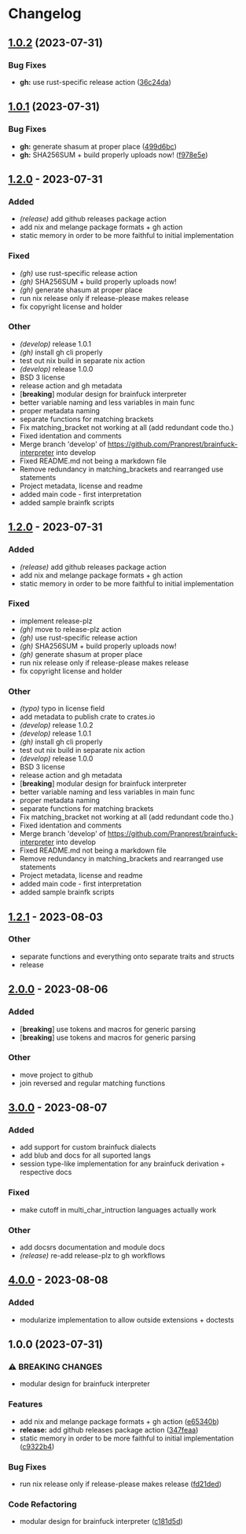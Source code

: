 # Changelog

## [1.0.2](https://github.com/tulilirockz/rBFI/compare/v1.0.1...v1.0.2) (2023-07-31)


### Bug Fixes

* **gh:** use rust-specific release action ([36c24da](https://github.com/tulilirockz/rBFI/commit/36c24da9bfe37b25cc1889933ccbe29e812bfdf0))

## [1.0.1](https://github.com/tulilirockz/rBFI/compare/v1.0.0...v1.0.1) (2023-07-31)


### Bug Fixes

* **gh:** generate shasum at proper place ([499d6bc](https://github.com/tulilirockz/rBFI/commit/499d6bc3cf7b303d88830c5a643a563d09f656c3))
* **gh:** SHA256SUM + build properly uploads now! ([f978e5e](https://github.com/tulilirockz/rBFI/commit/f978e5e89e579cd8d1ea531379b0b5beff6cf261))

## [1.2.0](https://github.com/tulilirockz/rbfi/releases/tag/v1.2.0) - 2023-07-31

### Added
- *(release)* add github releases package action
- add nix and melange package formats + gh action
- static memory in order to be more faithful to initial implementation

### Fixed
- *(gh)* use rust-specific release action
- *(gh)* SHA256SUM + build properly uploads now!
- *(gh)* generate shasum at proper place
- run nix release only if release-please makes release
- fix copyright license and holder

### Other
- *(develop)* release 1.0.1
- *(gh)* install gh cli properly
- test out nix build in separate nix action
- *(develop)* release 1.0.0
- BSD 3 license
- release action and gh metadata
- [**breaking**] modular design for brainfuck interpreter
- better variable naming and less variables in main func
- proper metadata naming
- separate functions for matching brackets
- Fix matching_bracket not working at all (add redundant code tho.)
- Fixed identation and comments
- Merge branch 'develop' of https://github.com/Pranprest/brainfuck-interpreter into develop
- Fixed README.md not being a markdown file
- Remove redundancy in matching_brackets and rearranged use statements
- Project metadata, license and readme
- added main code - first interpretation
- added sample brainfk scripts

## [1.2.0](https://github.com/tulilirockz/rBFI/releases/tag/v1.2.0) - 2023-07-31

### Added
- *(release)* add github releases package action
- add nix and melange package formats + gh action
- static memory in order to be more faithful to initial implementation

### Fixed
- implement release-plz
- *(gh)* move to release-plz action
- *(gh)* use rust-specific release action
- *(gh)* SHA256SUM + build properly uploads now!
- *(gh)* generate shasum at proper place
- run nix release only if release-please makes release
- fix copyright license and holder

### Other
- *(typo)* typo in license field
- add metadata to publish crate to crates.io
- *(develop)* release 1.0.2
- *(develop)* release 1.0.1
- *(gh)* install gh cli properly
- test out nix build in separate nix action
- *(develop)* release 1.0.0
- BSD 3 license
- release action and gh metadata
- [**breaking**] modular design for brainfuck interpreter
- better variable naming and less variables in main func
- proper metadata naming
- separate functions for matching brackets
- Fix matching_bracket not working at all (add redundant code tho.)
- Fixed identation and comments
- Merge branch 'develop' of https://github.com/Pranprest/brainfuck-interpreter into develop
- Fixed README.md not being a markdown file
- Remove redundancy in matching_brackets and rearranged use statements
- Project metadata, license and readme
- added main code - first interpretation
- added sample brainfk scripts

## [1.2.1](https://codeberg.org/tulilirockz/RBFI/compare/v1.2.0...v1.2.1) - 2023-08-03

### Other
- separate functions and everything onto separate traits and structs
- release

## [2.0.0](https://github.com/tulilirockz/libbfi/compare/v1.2.1...v2.0.0) - 2023-08-06

### Added
- [**breaking**] use tokens and macros for generic parsing
- [**breaking**] use tokens and macros for generic parsing

### Other
- move project to github
- join reversed and regular matching functions

## [3.0.0](https://github.com/tulilirockz/LibBFI/compare/v2.0.0...v3.0.0) - 2023-08-07

### Added
- add support for custom brainfuck dialects
- add blub and docs for all suported langs
- session type-like implementation for any brainfuck derivation + respective docs

### Fixed
- make cutoff in multi_char_intruction languages actually work

### Other
- add docsrs documentation and module docs
- *(release)* re-add release-plz to gh workflows

## [4.0.0](https://github.com/tulilirockz/LibBFI/compare/v3.0.1...v4.0.0) - 2023-08-08

### Added
- modularize implementation to allow outside extensions + doctests

## 1.0.0 (2023-07-31)


### ⚠ BREAKING CHANGES

* modular design for brainfuck interpreter

### Features

* add nix and melange package formats + gh action ([e65340b](https://github.com/tulilirockz/rBFI/commit/e65340bcf7bc9d54bb7c1ec487cc3c5d53e45b56))
* **release:** add github releases package action ([347feaa](https://github.com/tulilirockz/rBFI/commit/347feaa20e42c3bfb1dcec90212d11a657df4512))
* static memory in order to be more faithful to initial implementation ([c9322b4](https://github.com/tulilirockz/rBFI/commit/c9322b4e26daa9503b3c0a1579fdc44f17f6572f))


### Bug Fixes

* run nix release only if release-please makes release ([fd21ded](https://github.com/tulilirockz/rBFI/commit/fd21ded8dfb5e0d6371f9286586bdb85295a7bba))


### Code Refactoring

* modular design for brainfuck interpreter ([c181d5d](https://github.com/tulilirockz/rBFI/commit/c181d5d7aaace92c2de808cd96fcb2838f91d38e))
